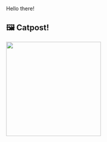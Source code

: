 Hello there!



## 🖼️ Catpost!

<sub>
    <img src="https://cdn2.thecatapi.com/images/0xPn7x9ZX.jpg" height="256">
</sub>


